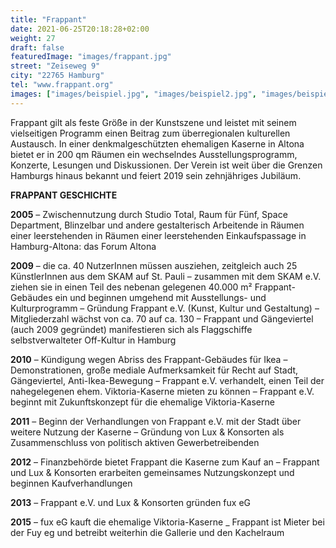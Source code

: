 ```yaml
---
title: "Frappant"
date: 2021-06-25T20:18:28+02:00
weight: 27
draft: false
featuredImage: "images/frappant.jpg"
street: "Zeiseweg 9"
city: "22765 Hamburg"
tel: "www.frappant.org"
images: ["images/beispiel.jpg", "images/beispiel2.jpg", "images/beispiel3.jpg", "images/beispiel4.jpg"]
---
```


Frappant gilt als feste Größe in der Kunstszene und leistet mit seinem vielseitigen
Programm einen Beitrag zum überregionalen kulturellen Austausch.
In einer denkmalgeschützten ehemaligen Kaserne in Altona bietet er in 200
qm Räumen ein wechselndes Ausstellungsprogramm, Konzerte, Lesungen
und Diskussionen. Der Verein ist weit über die Grenzen Hamburgs hinaus
bekannt und feiert 2019 sein zehnjähriges Jubiläum.


**FRAPPANT GESCHICHTE**

**2005**
– Zwischennutzung durch Studio Total, Raum für Fünf,
Space Department, Blinzelbar und andere gestalterisch
Arbeitende in Räumen einer leerstehenden in Räumen
einer leerstehenden Einkaufspassage in Hamburg-Altona:
das Forum Altona

**2009**
– die ca. 40 NutzerInnen müssen ausziehen, zeitgleich
auch 25 KünstlerInnen aus dem SKAM auf St. Pauli
– zusammen mit dem SKAM e.V. ziehen sie in einen Teil
des nebenan gelegenen 40.000 m² Frappant-Gebäudes
ein und beginnen umgehend mit Ausstellungs- und
Kulturprogramm
– Gründung Frappant e.V. (Kunst, Kultur und Gestaltung)
– Mitgliederzahl wächst von ca. 70 auf ca. 130
– Frappant und Gängeviertel (auch 2009 gegründet)
manifestieren sich als Flaggschiffe selbstverwalteter
Off-Kultur in Hamburg

**2010**
– Kündigung wegen Abriss des Frappant-Gebäudes für Ikea
– Demonstrationen, große mediale Aufmerksamkeit
für Recht auf Stadt, Gängeviertel, Anti-Ikea-Bewegung
– Frappant e.V. verhandelt, einen Teil der nahegelegenen
ehem. Viktoria-Kaserne mieten zu können
– Frappant e.V. beginnt mit Zukunftskonzept für die
ehemalige Viktoria-Kaserne

**2011**
– Beginn der Verhandlungen von Frappant e.V. mit der
Stadt über weitere Nutzung der Kaserne
– Gründung von Lux & Konsorten als Zusammenschluss
von politisch aktiven Gewerbetreibenden

**2012**
– Finanzbehörde bietet Frappant die Kaserne zum Kauf an
– Frappant und Lux & Konsorten erarbeiten gemeinsames
Nutzungskonzept und beginnen Kaufverhandlungen

**2013**
– Frappant e.V. und Lux & Konsorten gründen fux eG

**2015**
– fux eG kauft die ehemalige Viktoria-Kaserne
_ Frappant ist Mieter bei der Fuy eg und betreibt weiterhin
die Gallerie und den Kachelraum
